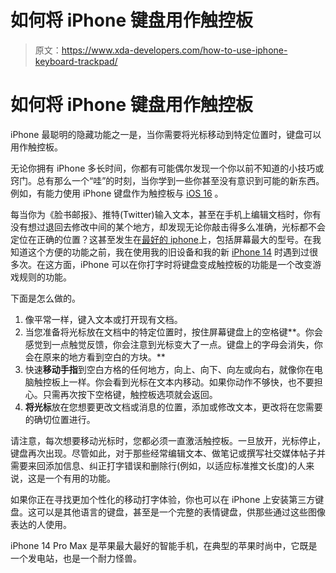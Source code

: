 # 如何将 iPhone 键盘用作触控板

> 原文：<https://www.xda-developers.com/how-to-use-iphone-keyboard-trackpad/>

# 如何将 iPhone 键盘用作触控板

iPhone 最聪明的隐藏功能之一是，当你需要将光标移动到特定位置时，键盘可以用作触控板。

无论你拥有 iPhone 多长时间，你都有可能偶尔发现一个你以前不知道的小技巧或窍门。总有那么一个“哇”的时刻，当你学到一些你甚至没有意识到可能的新东西。例如，有能力使用 iPhone 键盘作为触控板与 [iOS 16](https://www.xda-developers.com/ios-16/) 。

每当你为《脸书邮报》、推特(Twitter)输入文本，甚至在手机上编辑文档时，你有没有想过退回去修改中间的某个地方，却发现无论你敲击得多么准确，光标都不会定位在正确的位置？这甚至发生在[最好的 iphone](https://www.xda-developers.com/best-iphone/)上，包括屏幕最大的型号。在我知道这个方便的功能之前，我在使用我的旧设备和我的新 [iPhone 14](https://www.xda-developers.com/apple-iphone-14-review/) 时遇到过很多次。在这方面，iPhone 可以在你打字时将键盘变成触控板的功能是一个改变游戏规则的功能。

下面是怎么做的。

1.  像平常一样，键入文本或打开现有文档。
2.  当您准备将光标放在文档中的特定位置时，按住屏幕键盘上的空格键**。你会感觉到一点触觉反馈，你会注意到光标变大了一点。键盘上的字母会消失，你会在原来的地方看到空白的方块。**
3.  快速**移动手指**到空白方格的任何地方，向上、向下、向左或向右，就像你在电脑触控板上一样。你会看到光标在文本内移动。如果你动作不够快，也不要担心。只需再次按下空格键，触控板选项就会返回。
4.  **将光标**放在您想要更改文档或消息的位置，添加或修改文本，更改将在您需要的确切位置进行。

请注意，每次想要移动光标时，您都必须一直激活触控板。一旦放开，光标停止，键盘再次出现。尽管如此，对于那些经常编辑文本、做笔记或撰写社交媒体帖子并需要来回添加信息、纠正打字错误和删除行(例如，以适应标准推文长度)的人来说，这是一个有用的功能。

如果你正在寻找更加个性化的移动打字体验，你也可以在 iPhone 上安装第三方键盘。这可以是其他语言的键盘，甚至是一个完整的表情键盘，供那些通过这些图像表达的人使用。

iPhone 14 Pro Max 是苹果最大最好的智能手机，在典型的苹果时尚中，它既是一个发电站，也是一个耐力怪兽。